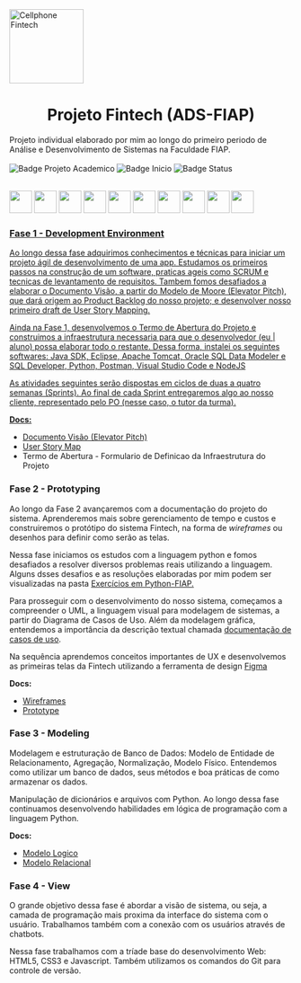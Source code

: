 <img width="132" alt="Cellphone Fintech" src="https://user-images.githubusercontent.com/69209788/189362730-a2bd712a-6a15-475a-8f9e-5c53ce4337b8.png">
<h1 align="center"> Projeto Fintech (ADS-FIAP) </h1>


Projeto individual elaborado por mim ao longo do primeiro periodo de Análise e Desenvolvimento de Sistemas na Faculdade FIAP. </br> </br>
![Badge Projeto Academico](https://img.shields.io/static/v1?label=projeto&message=academico&color=brightgreen) ![Badge Inicio](https://img.shields.io/static/v1?label=inicio&message=agosto2022&color=yellowgreen) ![Badge Status](https://img.shields.io/static/v1?label=status&message=em%20desenvolvimento&color=yellow)

</br><img src="https://cdn.jsdelivr.net/gh/devicons/devicon/icons/python/python-original.svg" width="40" height="40"/> 
<img src="https://cdn.jsdelivr.net/gh/devicons/devicon/icons/figma/figma-original.svg" width="40" height="40"/> 
<img src="https://cdn.jsdelivr.net/gh/devicons/devicon/icons/oracle/oracle-original.svg" width="40" height="40"/>
<img src="https://cdn.jsdelivr.net/gh/devicons/devicon/icons/html5/html5-original.svg" width="40" height="40" />
<img src="https://cdn.jsdelivr.net/gh/devicons/devicon/icons/css3/css3-original.svg" width="40" height="40" />
<img src="https://cdn.jsdelivr.net/gh/devicons/devicon/icons/javascript/javascript-original.svg" width="40" height="40" />
<img src="https://cdn.jsdelivr.net/gh/devicons/devicon/icons/bootstrap/bootstrap-original.svg" width="40" height="40" />
<img src="https://cdn.jsdelivr.net/gh/devicons/devicon/icons/git/git-original.svg" width="40" height="40" />
<img src="https://cdn.jsdelivr.net/gh/devicons/devicon/icons/nodejs/nodejs-original.svg" width="40" height="40"/> 
<a href="https://www.java.com/pt-BR/download/"><img src="https://cdn.jsdelivr.net/gh/devicons/devicon/icons/java/java-original.svg" width="40" height="40" />

<h3>Fase 1 - Development Environment</h3>
<p>Ao longo dessa fase adquirimos conhecimentos e técnicas para iniciar um projeto ágil de desenvolvimento de uma app. Estudamos os primeiros passos na construção de um software, praticas ageis como SCRUM e tecnicas de levantamento de requisitos. Tambem fomos desafiados a elaborar o Documento Visão, a partir do Modelo de Moore (Elevator Pitch), que dará origem ao Product Backlog do nosso projeto; e desenvolver nosso primeiro draft de User Story Mapping. </p>

<p>Ainda na Fase 1, desenvolvemos o Termo de Abertura do Projeto e construimos a infraestrutura necessaria para que o desenvolvedor (eu | aluno) possa elaborar todo o restante. Dessa forma, instalei os seguintes softwares: Java SDK, Eclipse, Apache Tomcat, Oracle SQL Data Modeler e SQL Developer, Python, Postman, Visual Studio Code e NodeJS</p>

<p>As atividades seguintes serão dispostas em ciclos de duas a quatro semanas (Sprints). Ao final de cada Sprint entregaremos algo ao nosso cliente, representado pelo PO (nesse caso, o tutor da turma).</p>
    
<b> Docs: </b>
<ul>
<li><a href= "https://github.com/brunoesm07/Projeto_Fintech_ADS-FIAP/blob/main/Atividade%20-%20Elaborando%20o%20Documento%20Vis%C3%A3o%20do%20Sistema%20%E2%80%93%20FINTECH.pdf">Documento Visão (Elevator Pitch)</a></li>
<li><a href= "https://github.com/brunoesm07/Projeto_Fintech_ADS-FIAP/blob/main/Atividade%20-%20User%20Story%20Map.pdf">User Story Map</a></li>
<li>Termo de Abertura - Formulario de Definicao da Infraestrutura do Projeto</li>
</ul>

<h3>Fase 2 - Prototyping</h3>

<p>Ao longo da Fase 2 avançaremos com a documentação do projeto do sistema. Aprenderemos mais sobre gerenciamento de tempo e custos e construiremos o protótipo do sistema Fintech, na forma de <i>wireframes</i> ou desenhos para definir como serão as telas.</p>

<p>Nessa fase iniciamos os estudos com a linguagem python e fomos desafiados a resolver diversos problemas reais utilizando a linguagem. Alguns dsses desafios e as resoluções elaboradas por mim podem ser visualizadas na pasta <a href="https://github.com/brunoesm07/Projeto_Fintech_ADS-FIAP/tree/main/Exerc%C3%ADcios%20em%20Python-FIAP">Exercícios em Python-FIAP.</a> </p>

<p>Para prosseguir com o desenvolvimento do nosso sistema, começamos a compreender o UML, a linguagem visual para modelagem de sistemas, a partir do Diagrama de Casos de Uso. Além da modelagem gráfica, entendemos a importância da descrição textual chamada <a href="https://github.com/brunoesm07/Projeto_Fintech_ADS-FIAP/blob/main/Documenta%C3%A7%C3%A3o%20de%20Casos%20de%20Uso%20-%20ex.01.pdf">documentação de casos de uso</a>.</p>

<p>Na sequência aprendemos conceitos importantes de UX e desenvolvemos as primeiras telas da Fintech utilizando a ferramenta de design <a href="https://www.figma.com/">Figma</a></p>

<b> Docs: </b>
<ul>
<li><a href="https://github.com/brunoesm07/Projeto_Fintech_ADS-FIAP/blob/main/Wireframes%20Fintech%20RM96757.pdf">Wireframes</a></li>
<li><a href="https://www.figma.com/proto/kEolXTRo4BhvPDdAZy4FBL/Wireframes-Fintech?node-id=1%3A2&scaling=scale-down&page-id=0%3A1&starting-point-node-id=1%3A2">Prototype</a></li>
</ul>

<h3>Fase 3 - Modeling</h3>

<p>Modelagem e estruturação de Banco de Dados: Modelo de Entidade de Relacionamento, Agregação, Normalização, Modelo Físico. Entendemos como utilizar um banco de dados, seus métodos e boa práticas de como armazenar os dados.</p>
<p>Manipulação de dicionários e arquivos com Python. Ao longo dessa fase continuamos desenvolvendo habilidades em lógica de programação com a linguagem Python.</p>

<b> Docs: </b>
<ul>
<li><a href="https://github.com/brunoesm07/Projeto_Fintech_ADS-FIAP/blob/main/modeloLogico.png">Modelo Logico</a></li>
<li><a href="https://github.com/brunoesm07/Projeto_Fintech_ADS-FIAP/blob/main/Modelo_Relacional.png">Modelo Relacional</a></li>
</ul>

<h3>Fase 4 - View</h3>

O grande objetivo dessa fase é abordar a visão de sistema, ou seja, a camada de programação mais proxima da interface do sistema com o usuário. Trabalhamos também com a conexão com os usuários através de chatbots.

Nessa fase trabalhamos com a tríade base do desenvolvimento Web: HTML5, CSS3 e Javascript. Também utilizamos os comandos do Git para controle de versão.
